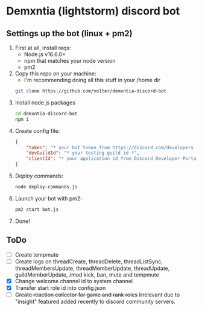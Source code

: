 # Demxntia (lightstorm) discord bot

## Settings up the bot (linux + pm2)

1. First at all, install reqs:
    * Node.js v16.6.0+
    * npm that matches your node version
    * pm2
2. Copy this repo on your machine:
    * I'm recommending doing all this stuff in your /home dir
    ```bash
    git clone https://github.com/vo1ter/demxntia-discord-bot
    ```
3. Install node.js packages
    ```bash
    cd demxntia-discord-bot
    npm i
    ```
4. Create config file:
    ```json
    {
        "token": "* your bot token from https://discord.com/developers *",
        "devGuildId": "* your testing guild id *",
        "clientId": "* your application id from Discord Developer Portal *"
    }
    ```
5. Deploy commands:
    ```bash
    node deploy-commands.js
    ```
6. Launch your bot with pm2:
    ```bash
    pm2 start bot.js
    ```
6. Done!

## ToDo
- [ ] Create tempmute
- [ ] Create logs on threadCreate, threadDelete, threadListSync, threadMembersUpdate, threadMemberUpdate, threadUpdate, guildMemberUpdate, /mod kick, ban, mute and tempmute
- [x] Change welcome channel id to system channel
- [x] Transfer start role id into config.json
- [ ] ~~Create reaction collector for game and rank roles~~ Irrelevant due to "insight" featured added recently to discord community servers.